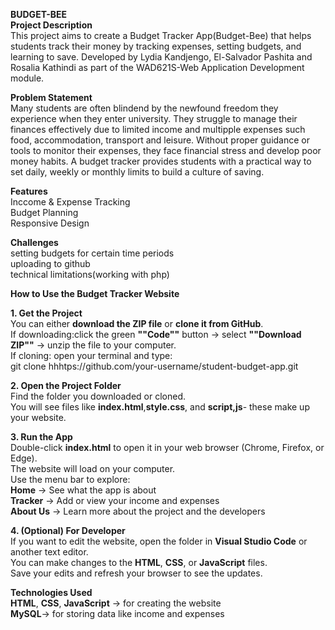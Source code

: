 **BUDGET-BEE**  
**Project Description**  
This project aims to create a Budget Tracker App(Budget-Bee) that helps students track their money by tracking expenses, setting budgets, and learning to save. Developed by Lydia Kandjengo, El-Salvador Pashita and Rosalia Kathindi as part of the WAD621S-Web Application Development module.  

**Problem Statement**  
Many students are often blindend by the newfound freedom they experience when they enter university. They struggle to manage their finances effectively due to limited income and multipple expenses such food, accommodation, transport and leisure. Without proper guidance or tools to monitor their expenses, they face financial stress and develop poor money habits. A budget tracker provides students with a practical way to set daily, weekly or monthly limits to build a culture of saving.  

**Features**  
Inccome & Expense Tracking  
Budget Planning  
Responsive Design  

**Challenges**  
setting budgets for certain time periods     
uploading to github   
technical limitations(working with php)    

**How to Use the Budget Tracker Website**  

**1. Get the Project**  
You can either **download the ZIP file** or **clone it from GitHub**.  
If downloading:click the green **""Code""** button -> select **""Download ZIP""** -> unzip the file to your computer.  
If cloning: open your terminal and type:  
git clone hhhtps://github.com/your-username/student-budget-app.git  

**2. Open the Project Folder**  
Find the folder you downloaded or cloned.  
You will see files like **index.html**,**style.css**, and **script,js**- these make up your website.  

**3. Run the App**  
Double-click **index.html** to open it in your web browser (Chrome, Firefox, or Edge).  
The website will load on your computer.  
Use the menu bar to explore:  
**Home** -> See what the app is about  
**Tracker** -> Add or view your income and expenses  
**About Us** -> Learn more about the project and the developers  

**4. (Optional) For Developer**  
If you want to edit the website, open the folder in **Visual Studio Code** or another text editor.  
You can make changes to the **HTML**, **CSS**, or **JavaScript** files.  
Save your edits and refresh your browser to see the updates.  

**Technologies Used**  
**HTML**, **CSS**, **JavaScript** -> for creating the website  
**MySQL**-> for storing data like income and expenses  


